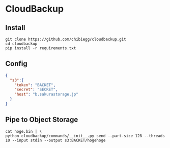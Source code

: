 # CloudBackup


## Install

```
git clone https://github.com/chibiegg/cloudbackup.git
cd cloudbackup
pip install -r requirements.txt
```

## Config


```json:~/.cloudbackup.json
{
  "s3":{
    "token": "BACKET",
    "secret": "SECRET",
    "host": "b.sakurastorage.jp"
  }
}
```


## Pipe to Object Storage

```shell
cat hoge.bin | \
python cloudbackup/commands/__init__.py send --part-size 128 --threads 10 --input stdin --output s3:BACKET/hogehoge
```
